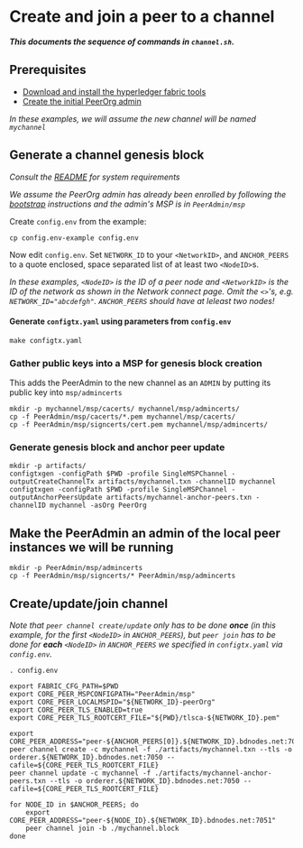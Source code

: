 # Create and join a peer to a channel

***This documents the sequence of commands in `channel.sh`.***

## Prerequisites

* [Download and install the hyperledger fabric tools](Tools.md)
* [Create the initial PeerOrg admin](Bootstrap.md)

*In these examples, we will assume the new channel will be named `mychannel`*

## Generate a channel genesis block

*Consult the [README](README.md) for system requirements*

*We assume the PeerOrg admin has already been enrolled by following the [bootstrap](Bootstrap.md) instructions and the admin's MSP is in `PeerAdmin/msp`*

Create `config.env` from the example:

```shell
cp config.env-example config.env
```

Now edit `config.env`. Set `NETWORK_ID` to your `<NetworkID>`, and `ANCHOR_PEERS` to a quote enclosed, space separated list of at least two `<NodeID>`s.

*In these examples, `<NodeID>` is the ID of a peer node and `<NetworkID>` is the ID of the network as shown in the Network connect page. Omit the `<>`'s, e.g. `NETWORK_ID="abcdefgh"`.
`ANCHOR_PEERS` should have at leleast two nodes!*

#### Generate `configtx.yaml` using parameters from `config.env`

```shell
make configtx.yaml
```

### Gather public keys into a MSP for genesis block creation

This adds the PeerAdmin to the new channel as an `ADMIN` by putting its public key into `msp/admincerts`

```shell
mkdir -p mychannel/msp/cacerts/ mychannel/msp/admincerts/
cp -f PeerAdmin/msp/cacerts/*.pem mychannel/msp/cacerts/
cp -f PeerAdmin/msp/signcerts/cert.pem mychannel/msp/admincerts/
```

### Generate genesis block and anchor peer update

```shell
mkdir -p artifacts/
configtxgen -configPath $PWD -profile SingleMSPChannel -outputCreateChannelTx artifacts/mychannel.txn -channelID mychannel
configtxgen -configPath $PWD -profile SingleMSPChannel -outputAnchorPeersUpdate artifacts/mychannel-anchor-peers.txn -channelID mychannel -asOrg PeerOrg
```

## Make the PeerAdmin an admin of the local peer instances we will be running
```shell
mkdir -p PeerAdmin/msp/admincerts
cp -f PeerAdmin/msp/signcerts/* PeerAdmin/msp/admincerts
```

## Create/update/join channel

*Note that `peer channel create/update` only has to be done **once** (in this example, for the first `<NodeID>` in `ANCHOR_PEERS`), but `peer join` has to be done for **each** `<NodeID>` in `ANCHOR_PEERS` we specified in `configtx.yaml` via `config.env`.*

```shell
. config.env

export FABRIC_CFG_PATH=$PWD
export CORE_PEER_MSPCONFIGPATH="PeerAdmin/msp"
export CORE_PEER_LOCALMSPID="${NETWORK_ID}-peerOrg"
export CORE_PEER_TLS_ENABLED=true
export CORE_PEER_TLS_ROOTCERT_FILE="${PWD}/tlsca-${NETWORK_ID}.pem"

export CORE_PEER_ADDRESS="peer-${ANCHOR_PEERS[0]}.${NETWORK_ID}.bdnodes.net:7051"
peer channel create -c mychannel -f ./artifacts/mychannel.txn --tls -o orderer.${NETWORK_ID}.bdnodes.net:7050 --cafile=${CORE_PEER_TLS_ROOTCERT_FILE}
peer channel update -c mychannel -f ./artifacts/mychannel-anchor-peers.txn --tls -o orderer.${NETWORK_ID}.bdnodes.net:7050 --cafile=${CORE_PEER_TLS_ROOTCERT_FILE}

for NODE_ID in $ANCHOR_PEERS; do
    export CORE_PEER_ADDRESS="peer-${NODE_ID}.${NETWORK_ID}.bdnodes.net:7051"
    peer channel join -b ./mychannel.block
done
```
